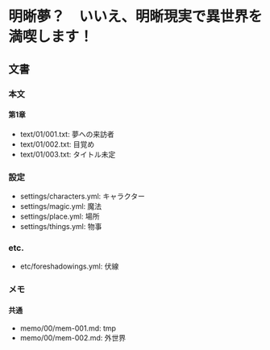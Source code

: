 # 明晰夢？　いいえ、明晰現実で異世界を満喫します！
## 文書
### 本文
#### 第1章
- text/01/001.txt: 夢への来訪者
- text/01/002.txt: 目覚め
- text/01/003.txt: タイトル未定

### 設定
- settings/characters.yml: キャラクター
- settings/magic.yml:      魔法
- settings/place.yml:      場所
- settings/things.yml:     物事

### etc.
- etc/foreshadowings.yml: 伏線

### メモ
#### 共通
- memo/00/mem-001.md: tmp
- memo/00/mem-002.md: 外世界
